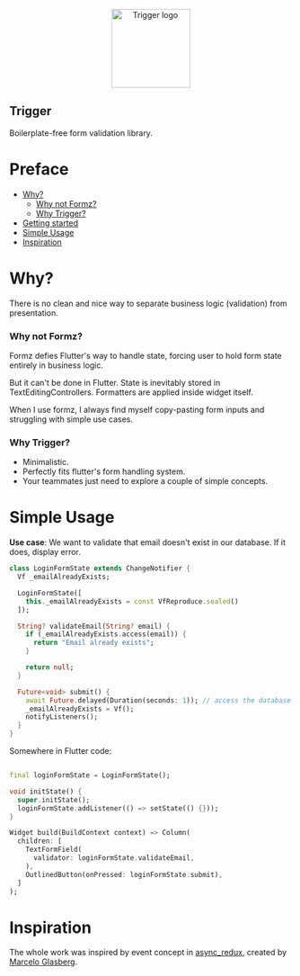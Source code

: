 <p align="center">
<img src="https://raw.githubusercontent.com/AlexandrFarkas/trigger/master/docs/assets/logo_with_name.svg" height="140" alt="Trigger logo" />
</p>

## Trigger

Boilerplate-free form validation library.

# <a>Preface</a>

- [Why?](#why)
  - [Why not Formz?](#why_not_formz)
  - [Why Trigger?](#why_trigger)
- [Getting started](#getting_started)
- [Simple Usage](#simple_usage)
- [Inspiration](#inspiration)

# <a name="why">Why?</a>

There is no clean and nice way to separate business logic (validation) from presentation.

### <a name="why_not_formz">Why not Formz?</a>

Formz defies Flutter's way to handle state, forcing user to hold form state entirely in business logic.

But it can't be done in Flutter. State is inevitably stored in TextEditingControllers. Formatters are applied inside widget itself.

When I use formz, I always find myself copy-pasting form inputs and struggling with simple use cases.

### <a name="why_trigger">Why Trigger?</a>

- Minimalistic.
- Perfectly fits flutter's form handling system.
- Your teammates just need to explore a couple of simple concepts.

# <a name="simple_usage">Simple Usage</a>

**Use case**: We want to validate that email doesn't exist in our database. If it does, display error.
```dart
class LoginFormState extends ChangeNotifier {
  Vf _emailAlreadyExists;

  LoginFormState([
    this._emailAlreadyExists = const VfReproduce.sealed()
  ]);

  String? validateEmail(String? email) {
    if (_emailAlreadyExists.access(email)) {
      return "Email already exists";
    }

    return null;
  }

  Future<void> submit() {
    await Future.delayed(Duration(seconds: 1)); // access the database
    _emailAlreadyExists = Vf();
    notifyListeners();
  }
}
```

Somewhere in Flutter code:

```dart

final loginFormState = LoginFormState();

void initState() {
  super.initState();
  loginFormState.addListener(() => setState(() {}));
}

Widget build(BuildContext context) => Column(
  children: [
    TextFormField(
      validator: loginFormState.validateEmail,
    ),
    OutlinedButton(onPressed: loginFormState.submit),
  ]
);

```

# <a name="inspiration">Inspiration</a>

The whole work was inspired by event concept in [async_redux](https://pub.dev/packages/async_redux), created by [Marcelo Glasberg](https://github.com/marcglasberg).










